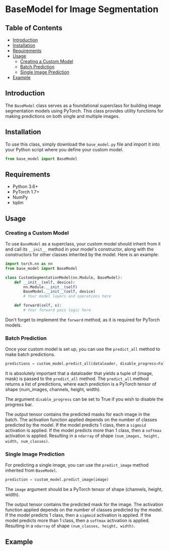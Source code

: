 # BaseModel for Image Segmentation

## Table of Contents

- [Introduction](#introduction)
- [Installation](#installation)
- [Requirements](#requirements)
- [Usage](#usage)
  - [Creating a Custom Model](#creating-a-custom-model)
  - [Batch Prediction](#batch-prediction)
  - [Single Image Prediction](#single-image-prediction)
- [Example](#example)

## Introduction

The `BaseModel` class serves as a foundational superclass for building image segmentation models using PyTorch. This class provides utility functions for making predictions on both single and multiple images.

## Installation

To use this class, simply download the `base_model.py` file and import it into your Python script where you define your custom model.

```python
from base_model import BaseModel
```

## Requirements

- Python 3.6+
- PyTorch 1.7+
- NumPy
- tqdm

## Usage

### Creating a Custom Model

To use `BaseModel` as a superclass, your custom model should inherit from it and call its `__init__` method in your model's constructor, along with the constructors for other classes inherited by the model. Here is an example:

```python
import torch.nn as nn
from base_model import BaseModel

class CustomSegmentationModel(nn.Module, BaseModel):
    def __init__(self, device):
        nn.Module.__init__(self)
        BaseModel.__init__(self, device)
        # Your model layers and operations here

    def forward(self, x):
        # Your forward pass logic here
```

Don't forget to implement the `forward` method, as it is required for PyTorch models.

### Batch Prediction

Once your custom model is set up, you can use the `predict_all` method to make batch predictions.

```python
predictions = custom_model.predict_all(dataloader, disable_progress=False)
```

It is absolutely important that a dataloader that yields a tuple of (image, mask) is passed to the `predict_all` method. The `predict_all` method returns a list of predictions, where each prediction is a PyTorch tensor of shape (num_images, channels, height, width).

The argument `disable_progress` can be set to True if you wish to disable the progress bar.

The output tensor contains the predicted masks for each image in the batch. The activation function applied depends on the number of classes predicted by the model. If the model predicts 1 class, then a `sigmoid` activation is applied. If the model predicts more than 1 class, then a `softmax` activation is applied. Resulting in a `ndarray` of shape `(num_images, height, width, num_classes)`.

### Single Image Prediction

For predicting a single image, you can use the `predict_image` method inherited from `BaseModel`.

```python
prediction = custom_model.predict_image(image)
```

The `image` argument should be a PyTorch tensor of shape (channels, height, width).

The output tensor contains the predicted mask for the image. The activation function applied depends on the number of classes predicted by the model. If the model predicts 1 class, then a `sigmoid` activation is applied. If the model predicts more than 1 class, then a `softmax` activation is applied. Resulting in a `ndarray` of shape `(num_classes, height, width)`.

## Example





